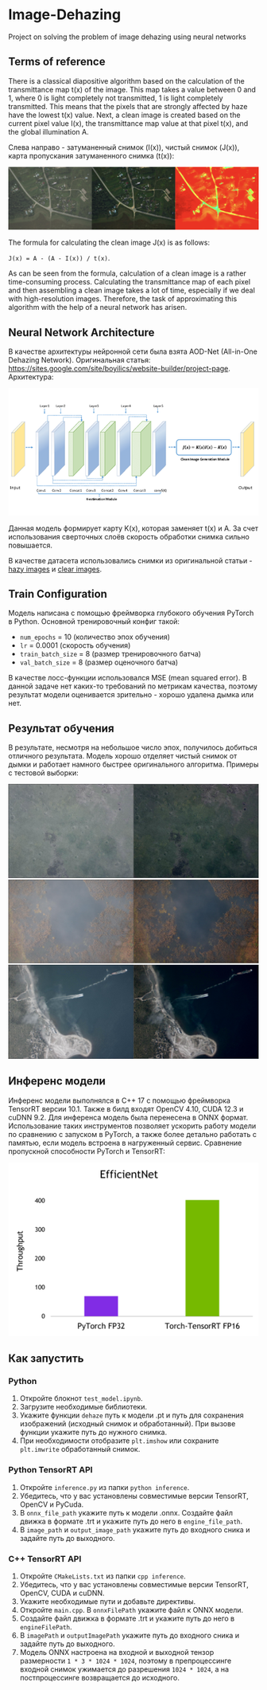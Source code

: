# Image-Dehazing
Project on solving the problem of image dehazing using neural networks

## Terms of reference
There is a classical diapositive algorithm based on the calculation of the transmittance map t(x) of the image. This map takes a value between 0 and 1, where 0 is light completely not transmitted, 1 is light completely transmitted. This means that the pixels that are strongly affected by haze have the lowest t(x) value. Next, a clean image is created based on the current pixel value I(x), the transmittance map value at that pixel t(x), and the global illumination A.

Слева направо - затуманенный снимок (I(x)), чистый снимок (J(x)), карта пропускания затуманенного снимка (t(x)):

![example_4_orig_algorithm.png](https://github.com/Shkraboom/Image-Dehazing/blob/main/data/examples/example_4_orig_algorithm.png)

The formula for calculating the clean image J(x) is as follows: 

`J(x) = A - (A - I(x)) / t(x)`.

As can be seen from the formula, calculation of a clean image is a rather time-consuming process. Calculating the transmittance map of each pixel and then assembling a clean image takes a lot of time, especially if we deal with high-resolution images. Therefore, the task of approximating this algorithm with the help of a neural network has arisen.

## Neural Network Architecture
В качестве архитектуры нейронной сети была взята AOD-Net (All-in-One Dehazing Network). Оригинальная статья: https://sites.google.com/site/boyilics/website-builder/project-page. Архитектура: 

![AOD_architecture.png](https://github.com/Shkraboom/Image-Dehazing/blob/main/data/examples/AOD_architecture.png)

Данная модель формирует карту K(x), которая заменяет t(x) и A. За счет использования сверточных слоёв скорость обработки снимка сильно повышается.

В качестве датасета использовались снимки из оригинальной статьи - [hazy images](https://drive.google.com/file/d/17ZWJOpH1AsYQhoqpWR6PK61HrUhArdAK/view) и [clear images](https://drive.google.com/file/d/1Sz5ZFFZXo3sY85R3v7yJa6W6riDGur46/view).

## Train Configuration
Модель написана с помощью фреймворка глубокого обучения PyTorch в Python. Основной тренировочный конфиг такой:

- `num_epochs` = 10 (количество эпох обучения)
- `lr` = 0.0001 (скорость обучения)
- `train_batch_size` = 8 (размер тренировочного батча)
- `val_batch_size` = 8 (размер оценочного батча)

В качестве лосс-функции использовался MSE (mean squared error). В данной задаче нет каких-то требований по метрикам качества, поэтому результат модели оценивается зрительно - хорошо удалена дымка или нет.

## Результат обучения
В результате, несмотря на небольшое число эпох, получилось добиться отличного результата. Модель хорошо отделяет чистый снимок от дымки и работает намного быстрее оригинального алгоритма. Примеры с тестовой выборки:

![example_1.jpg](https://github.com/Shkraboom/Image-Dehazing/blob/main/data/examples/example_1.jpg)
![example_2.jpg](https://github.com/Shkraboom/Image-Dehazing/blob/main/data/examples/example_2.jpg)
![example_3.jpg](https://github.com/Shkraboom/Image-Dehazing/blob/main/data/examples/example_3.jpg)

## Инференс модели
Инференс модели выполнялся в C++ 17 с помощью фреймворка TensorRT версии 10.1. Также в билд входят OpenCV 4.10, CUDA 12.3 и cuDNN 9.2. Для инференса модель была перенесена в ONNX формат. Использование таких инструментов позволяет ускорить работу модели по сравнению с запуском в PyTorch, а также более детально работать с памятью, если модель встроена в нагруженный сервис. Сравнение пропускной способности PyTorch и TensorRT:

![tensorrt_vs_pytorch.png](https://github.com/Shkraboom/Image-Dehazing/blob/main/data/examples/tensorrt_vs_pytorch.png)

## Как запустить

### Python

1. Откройте блокнот `test_model.ipynb`. 
2. Загрузите необходимые библиотеки. 
3. Укажите функции `dehaze` путь к модели .pt и путь для сохранения изображений (исходный снимок и обработанный). При вызове функции укажите путь до нужного снимка. 
4. При необходимости отобразите `plt.imshow` или сохраните `plt.imwrite` обработанный снимок.

### Python TensorRT API

1. Откройте `inference.py` из папки `python inference`. 
2. Убедитесь, что у вас установлены совместимые версии TensorRT, OpenCV и PyCuda. 
3. В `onnx_file_path` укажите путь к модели .onnx. Создайте файл движка в формате .trt и укажите путь до него в `engine_file_path`. 
4. В `image_path` и `output_image_path` укажите путь до входного сника и задайте путь до выходного.

### C++ TensorRT API

1. Откройте `CMakeLists.txt` из папки `cpp inference`. 
2. Убедитесь, что у вас установлены совместимые версии TensorRT, OpenCV, CUDA и cuDNN. 
3. Укажите необходимые пути и добавьте директивы. 
4. Откройте `main.cpp`. В `onnxFilePath` укажите файл к ONNX модели. 
5. Создайте файл движка в формате .trt и укажите путь до него в `engineFilePath`. 
6. В `imagePath` и `outputImagePath` укажите путь до входного сника и задайте путь до выходного. 
7. Модель ONNX настроена на входной и выходной тензор размерности `1 * 3 * 1024 * 1024`, поэтому в препроцессинге входной снимок ужимается до разрешения `1024 * 1024`, а на постпроцессинге возвращается до исходного.





